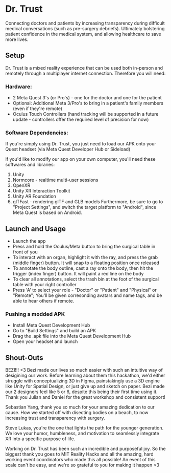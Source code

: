 # Dr. Trust

Connecting doctors and patients by increasing transparency during difficult medical conversations (such as pre-surgery debriefs). Ultimately bolstering patient confidence in the medical system, and allowing healthcare to save more lives.

## Setup

Dr. Trust is a mixed reality experience that can be used both in-person and remotely through a multiplayer internet connection.
Therefore you will need:

### Hardware:

- 2 Meta Quest 3's (or Pro's) - one for the doctor and one for the patient
- Optional: Additional Meta 3/Pro's to bring in a patient's family members (even if they're remote)
- Oculus Touch Controllers (hand tracking will be supported in a future update - controllers offer the required level of precision for now)

### Software Dependencies:

If you're simply using Dr. Trust, you just need to load our APK onto your Quest headset (via Meta Quest Developer Hub or Sideload)

If you'd like to modify our app on your own computer, you'll need these softwares and libraries:

1. Unity
2. Normcore - realtime multi-user sessions
3. OpenXR
4. Unity XR Interaction Toolkit
5. Unity AR Foundation
6. glTFast - rendering glTF and GLB models
   Furthermore, be sure to go to "Project Settings", and switch the target platform to "Android", since Meta Quest is based on Android.

## Launch and Usage

- Launch the app
- Press and hold the Oculus/Meta button to bring the surgical table in front of you
- To interact with an organ, highlight it with the ray, and press the grab (middle finger) button. It will snap to a floating position once released
- To annotate the body outline, cast a ray onto the body, then hit the trigger (index finger) button. It will paint a red line on the body
- To clear all annotations, select the trash bin at the foot of the surgical table with your right controller
- Press 'A' to select your role - "Doctor" or "Patient" and "Physical" or "Remote"; You'll be given corresonding avatars and name tags, and be able to hear others if remote.

### Pushing a modded APK

- Install Meta Quest Development Hub
- Go to "Build Settings" and build an APK
- Drag the .apk file into the Meta Quest Development Hub
- Open your headset and launch

## Shout-Outs

BEZI!!! <3 Bezi made our lives so much easier with such an intuitive way of desigining our work. Before learning about them this hackathon, we'd either struggle with conceptualizing 3D in Figma, painstakingly use a 3D engine like Unity for Spatial Design, or just give up and sketch on paper. Bezi made our 2 designers feel like 5 or 6, despite this being their first time using it. Thank you Julian and Daniel for the great workshop and consistent support!

Sebastian Yang, thank you so much for your amazing dedication to our cause. How we started off with disecting bodies on a beach, to now increasing trust and transparency with surgery.

Steve Lukas, you're the one that lights the path for the younger generation. We love your humor, humbleness, and motivation to seamlessly integrate XR into a specific purpose of life.

Working on Dr. Trust has been such an incredible and purposeful joy.
So the biggest thank you goes to MIT Reality Hacks and all the amazing, hard working event coordinators who made this all possible! An event of this scale can't be easy, and we're so grateful to you for making it happen <3
